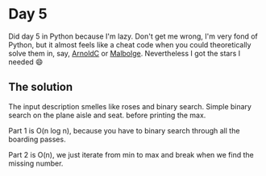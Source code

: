 # Day 5

Did day 5 in Python because I'm lazy. Don't get me wrong, I'm very fond of Python, but it almost feels like a cheat code when you could theoretically solve them in, say, [ArnoldC](https://esolangs.org/wiki/ArnoldC) or [Malbolge](https://esolangs.org/wiki/Malbolge). Nevertheless I got the stars I needed :smile:

## The solution
The input description smelles like roses and binary search. Simple binary search on the plane aisle and seat. before printing the max.

Part 1 is O(n log n), because you have to binary search through all the boarding passes.

Part 2 is O(n), we just iterate from min to max and break when we find the missing number.